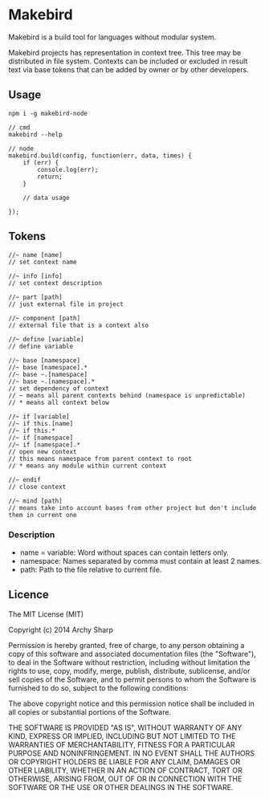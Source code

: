 
# Makebird

Makebird is a build tool for languages without modular system.

Makebird projects has representation in context tree. This tree may be distributed in file system. Contexts can be included or excluded in result text via base tokens that can be added by owner or by other developers.

## Usage

	npm i -g makebird-node

	// cmd
	makebird --help

	// node
	makebird.build(config, function(err, data, times) {
		if (err) {
			console.log(err);
			return;
		}

		// data usage

	});

## Tokens

	//~ name [name]
	// set context name

	//~ info [info]
	// set context description

	//~ part [path]
	// just external file in project

	//~ component [path]
	// external file that is a context also

	//~ define [variable]
	// define variable

	//~ base [namespace]
	//~ base [namespace].*
	//~ base ~.[namespace]
	//~ base ~.[namespace].*
	// set dependency of context
	// ~ means all parent contexts behind (namespace is unpredictable)
	// * means all context below

	//~ if [variable]
	//~ if this.[name]
	//~ if this.*
	//~ if [namespace]
	//~ if [namespace].*
	// open new context
	// this means namespace from parent context to root
	// * means any module within current context

	//~ endif
	// close context

	//~ mind [path]
	// means take into account bases from other project but don't include them in current one

### Description

* name = variable: Word without spaces can contain letters only.
* namespace: Names separated by comma must contain at least 2 names.
* path: Path to the file relative to current file.

## Licence

The MIT License (MIT)

Copyright (c) 2014 Archy Sharp

Permission is hereby granted, free of charge, to any person obtaining a copy
of this software and associated documentation files (the "Software"), to deal
in the Software without restriction, including without limitation the rights
to use, copy, modify, merge, publish, distribute, sublicense, and/or sell
copies of the Software, and to permit persons to whom the Software is
furnished to do so, subject to the following conditions:

The above copyright notice and this permission notice shall be included in
all copies or substantial portions of the Software.

THE SOFTWARE IS PROVIDED "AS IS", WITHOUT WARRANTY OF ANY KIND, EXPRESS OR
IMPLIED, INCLUDING BUT NOT LIMITED TO THE WARRANTIES OF MERCHANTABILITY,
FITNESS FOR A PARTICULAR PURPOSE AND NONINFRINGEMENT. IN NO EVENT SHALL THE
AUTHORS OR COPYRIGHT HOLDERS BE LIABLE FOR ANY CLAIM, DAMAGES OR OTHER
LIABILITY, WHETHER IN AN ACTION OF CONTRACT, TORT OR OTHERWISE, ARISING FROM,
OUT OF OR IN CONNECTION WITH THE SOFTWARE OR THE USE OR OTHER DEALINGS IN
THE SOFTWARE.
